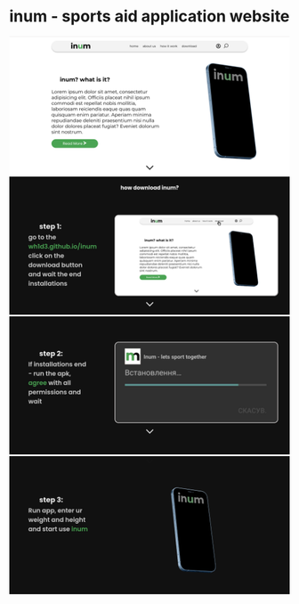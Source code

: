 # inum - sports aid application website



![image](readme_img/readme_img1.png)
![image](readme_img/readme_img2.png)
![image](readme_img/readme_img3.png)
![image](readme_img/readme_img4.png)
